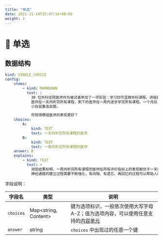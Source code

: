 ```yaml
---
title: "单选"
date: 2021-11-14T15:47:14+08:00
weight: 3
---
```


# 🔘 单选

## 数据结构

```yaml
kind: SINGLE_CHOICE
config:
	stems:
		- kind: MARKDOWN
		  text: |
		  	38 位外科住院医师作为被试者参加了一项实验：学习四节显微外科课程，讲授如何重连微小血管。其中 19 位
		  	医师在一天内听完所有课程，剩下的医师在一周内逐步学完所有课程。一个月后，他们被要求参加一次测验：为
		  	小白鼠重连血管。

		  	你觉得哪组医师的表现更好？
	choices:
		A:
			kind: TEXT
			text: 一天内听完所有课程的医师
		B:
			kind: TEXT
			text: 一周内听完所有课程的医师
	answer: B
	explains:
		- kind: TEXT
		  text: >
		  	测验结果标明，一周内听完所有课程的医师在所有评价指标上的表现都优于一天内完成所有课程的医师。人脑
		  	神经通路的建立过程需要不断强化，有间隔、有遗忘、再回忆的过程可以帮助人脑建立更强健的网络。
```

字段说明：

| 字段名    | 类型                 | 说明                                                         |
| --------- | -------------------- | ------------------------------------------------------------ |
| `choices` | Map<string, Content> | 键为选项标识，一般依次使用大写字母 A-Z；值为选项内容，可以使用任意支持的[内容单元](/nerds-docs/docs/quiz/question_types/#内容单元) |
| `answer`  | string               | `choices` 中出现过的任意一个键                               |

